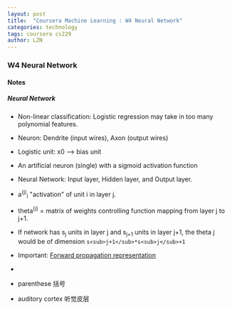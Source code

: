```yaml
---
layout: post
title:  "Coursera Machine Learning : W4 Neural Network"
categories: technology
tags: coursera cs229 
author: LZN
---
```


### W4 Neural Network

#### Notes

##### Neural Network
* Non-linear classification: Logistic regression may take in too many polynomial features.
* Neuron: Dendrite (input wires), Axon (output wires)
* Logistic unit: x0 --> bias unit
* An artificial neuron (single) with a sigmoid activation function
* Neural Network: Input layer, Hidden layer, and Output layer.
* a<sup>(j)</sup><sub>i</sub> "activation" of unit i in layer j.
* theta<sup>(j)</sup> = matrix of weights controlling function mapping from layer j to j+1.
* If network has s<sub>j</sub> units in layer j and s<sub>j+1</sub> units in layer j+1, the theta j would be of dimension `s<sub>j+1</sub>*s<sub>j</sub>+1`
* Important: [Forward propagation representation](https://www.coursera.org/learn/machine-learning/supplement/YlEVx/model-representation-ii)
* 

* parenthese 括号
* auditory cortex 听觉皮层
